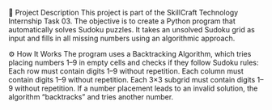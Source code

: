 📘 Project Description
This project is part of the SkillCraft Technology Internship Task 03.
The objective is to create a Python program that automatically solves Sudoku puzzles.
It takes an unsolved Sudoku grid as input and fills in all missing numbers using an algorithmic approach.


⚙ How It Works
The program uses a Backtracking Algorithm, which tries placing numbers 1–9 in empty cells and checks if they follow Sudoku rules:
Each row must contain digits 1–9 without repetition.
Each column must contain digits 1–9 without repetition.
Each 3×3 subgrid must contain digits 1–9 without repetition.
If a number placement leads to an invalid solution, the algorithm “backtracks” and tries another number.

   
    

